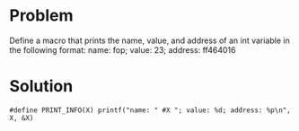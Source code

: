# Problem
Define a macro that prints the name, value, and address of an int variable in the
following format:
name: fop; value: 23; address: ff464016
# Solution
```
#define PRINT_INFO(X) printf("name: " #X "; value: %d; address: %p\n", X, &X)
```
